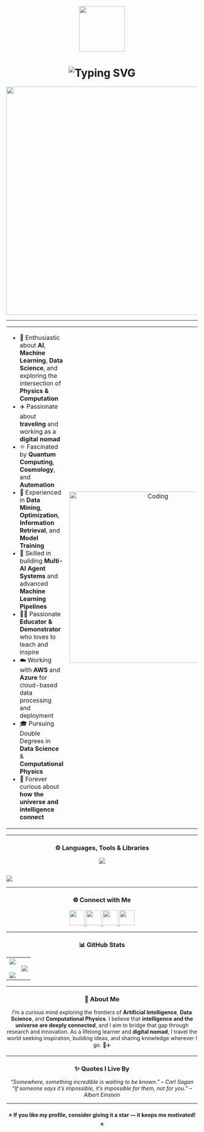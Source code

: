 <p align="center">
  <img src="https://github.com/7oSkaaa/7oSkaaa/blob/main/Images/about_me.gif?raw=true" width="120px">
</p>

<h1 align="center">
  <img src="https://readme-typing-svg.demolab.com?font=Fira+Code&pause=1000&color=1ABC9C&center=true&vCenter=true&width=600&lines=Hi+👋,+I'm+Sathish+Dissanayaka;AI+%26+Data+Science+Undergraduate;Computational+Physics+Researcher;Cosmology+and+Quantum+Computing+Enthusiast;Educator+and+Lifelong+Learner" alt="Typing SVG" />
</h1>


<p align="center">
  <img src="https://your-gif-url.gif" width="600px" />
</p>

---

<table align="center">
<tr>
<td width="50%" align="left">

- 🧠 Enthusiastic about **AI**, **Machine Learning**, **Data Science**, and exploring the intersection of **Physics & Computation**  
- ✈️ Passionate about **traveling** and working as a **digital nomad**  
- ⚛️ Fascinated by **Quantum Computing**, **Cosmology**, and **Automation**  
- 🧮 Experienced in **Data Mining**, **Optimization**, **Information Retrieval**, and **Model Training**  
- 🤖 Skilled in building **Multi-AI Agent Systems** and advanced **Machine Learning Pipelines**  
- 🧑‍🏫 Passionate **Educator & Demonstrator** who loves to teach and inspire  
- ☁️ Working with **AWS** and **Azure** for cloud-based data processing and deployment  
- 🎓 Pursuing Double Degrees in **Data Science** & **Computational Physics**  
- 🚀 Forever curious about **how the universe and intelligence connect**

</td>
<td width="50%" align="center">
  <img align="center" alt="Coding" width="450" src="https://repository-images.githubusercontent.com/588181932/e36ec678-7984-4cdd-8e4c-a3932772ff8e">
</td>
</tr>
</table>

---

<h3 align="center">⚙️ Languages, Tools & Libraries</h3>

<p align="center">
<!-- Programming Languages & Frameworks -->
<a href="#"><img src="https://skillicons.dev/icons?i=python,cpp,c,java,kotlin,js,react,nodejs,express,php,mysql,mongodb,html,css,tailwind,rust,nextjs,flask,fastapi,supabase,git,linux,figma,postman,aws,azure" /></a>
<br><br>

<!-- Python Libraries & ML/AI Tools -->
<a href="#"><img src="https://skillicons.dev/icons?i=pandas,numpy,scipy,matplotlib,seaborn,plotly,scikitlearn,keras,tensorflow,pytorch,mlp,randomforest,xgboost,catboost,lightgbm,nltk,spacy,networkx,joblib,dask,qiskit,astropy,sympy,pytorch-lightning,jupyter,colab,rstudio" /></a>
</p>

---

<h3 align="center">🌐 Connect with Me</h3>

<p align="center">
<a href="#" target="blank">
  <img src="https://raw.githubusercontent.com/rahuldkjain/github-profile-readme-generator/master/src/images/icons/Social/linked-in-alt.svg" height="40" width="40" />
</a>
<a href="https://www.instagram.com/nomadic_zeeker?igsh=MWs2bHlqcnF1anR3MQ%3D%3D&utm_source=qr" target="blank">
  <img src="https://raw.githubusercontent.com/rahuldkjain/github-profile-readme-generator/master/src/images/icons/Social/instagram.svg" height="40" width="40" />
</a>
<a href="https://www.facebook.com/sathish.dissanayaka.7?mibextid=wwXIfr&mibextid=wwXIfr" target="blank">
  <img src="https://raw.githubusercontent.com/rahuldkjain/github-profile-readme-generator/master/src/images/icons/Social/facebook.svg" height="40" width="40" />
</a>
<a href="mailto:dissanayakasathish23476@gmail.com" target="blank">
  <img src="https://cdn-icons-png.flaticon.com/512/732/732200.png" height="40" width="40" />
</a>
</p>

---

<h3 align="center">📊 GitHub Stats</h3>

<p align="center">
<table align="center">
<tr>
<td width="50%" align="center">
  <img src="https://github-readme-stats.vercel.app/api?username=sathishdissanayaka&theme=radical&show_icons=true&count_private=true" />
  <br><br>
  <img src="https://github-readme-streak-stats.herokuapp.com/?user=sathishdissanayaka&theme=radical&hide_border=false" />
</td>
<td width="50%" align="center">
  <img src="https://github-readme-stats.anuraghazra1.vercel.app/api/top-langs/?username=sathishdissanayaka&theme=radical&hide_border=false&no-bg=true&no-frame=true&langs_count=10"/>
</td>
</tr>
</table>
</p>

---

<h3 align="center">🚀 About Me</h3>
<p align="center">
I’m a curious mind exploring the frontiers of <b>Artificial Intelligence</b>, <b>Data Science</b>, and <b>Computational Physics</b>.  
I believe that <b>intelligence and the universe are deeply connected</b>, and I aim to bridge that gap through research and innovation.  
As a lifelong learner and <b>digital nomad</b>, I travel the world seeking inspiration, building ideas, and sharing knowledge wherever I go. 🌌✈️
</p>

---

<h3 align="center">✨ Quotes I Live By</h3>
<p align="center">
<i>“Somewhere, something incredible is waiting to be known.” – Carl Sagan</i><br>
<i>“If someone says it’s impossible, it’s impossible for them, not for you.” – Albert Einstein</i>
</p>

---

<h4 align="center">⭐ If you like my profile, consider giving it a star — it keeps me motivated! ⭐</h4>
